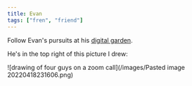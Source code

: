 ```yaml
---
title: Evan
tags: ["fren", "friend"]
---
```


Follow Evan's pursuits at his [digital garden](https://evans-thoughts-garden.onrender.com).

He's in the top right of this picture I drew:

![drawing of four guys on a zoom call](/images/Pasted image 20220418231606.png)
